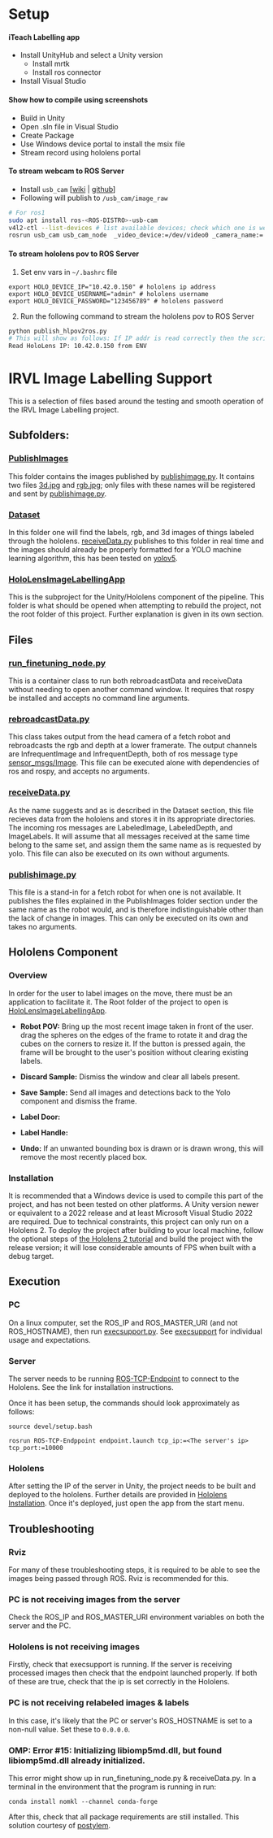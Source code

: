 # Setup
#### iTeach Labelling app
- Install UnityHub and select a Unity version
	- Install mrtk
	- Install ros connector
- Install Visual Studio


#### Show how to compile using screenshots
- Build in Unity
- Open .sln file in Visual Studio
- Create Package
- Use Windows device portal to install the msix file
- Stream record using hololens portal


#### To stream webcam to ROS Server
- Install `usb_cam` [[wiki](https://wiki.ros.org/usb_cam) | [github](https://github.com/ros-drivers/usb_cam)]
- Following will publish to `/usb_cam/image_raw`
```sh
# For ros1
sudo apt install ros-<ROS-DISTRO>-usb-cam
v4l2-ctl --list-devices # list available devices; check which one is webcam
rosrun usb_cam usb_cam_node  _video_device:=/dev/video0 _camera_name:='usb_cam' _camera_frame_id:='usb_cam' # assuming /dev/video0 as the webcam
```


#### To stream hololens pov to ROS Server
1. Set env vars in `~/.bashrc` file
```
export HOLO_DEVICE_IP="10.42.0.150" # hololens ip address
export HOLO_DEVICE_USERNAME="admin" # hololens username
export HOLO_DEVICE_PASSWORD="123456789" # hololens password
```
2. Run the following command to stream the hololens pov to ROS Server
```sh
python publish_hlpov2ros.py
# This will show as follows: If IP addr is read correctly then the script is running fine given hololens device is ON
Read HoloLens IP: 10.42.0.150 from ENV
```



# IRVL Image Labelling Support

This is a selection of files based around the testing and smooth operation of the IRVL Image Labelling project.

## Subfolders:

### [PublishImages](PublishImages)

This folder contains the images published by [publishimage.py](publishimage.py). It contains two files [3d.jpg](PublishImages/3d.jpg) and [rgb.jpg](PublishImages/rgb.jpg); only files with these names will be registered and sent by [publishimage.py](publishimage.py).

### [Dataset](Dataset)

In this folder one will find the labels, rgb, and 3d images of things labeled through the hololens. [receiveData.py](receiveData.py) publishes to this folder in real time and the images should already be properly formatted for a YOLO machine learning algorithm, this has been tested on [yolov5](https://github.com/ultralytics/yolov5).

### [HoloLensImageLabellingApp](HoloLensImageLabellingApp)

This is the subproject for the Unity/Hololens component of the pipeline. This folder is what should be opened when attempting to rebuild the project, not the root folder of this project. Further explanation is given in its own section.


## Files

### [run_finetuning_node.py](run_finetuning_node.py)

This is a container class to run both rebroadcastData and receiveData without needing to open another command window. It requires that rospy be installed and accepts no command line arguments.

### [rebroadcastData.py](rebroadcastData.py)

This class takes output from the head camera of a fetch robot and rebroadcasts the rgb and depth at a lower framerate. The output channels are InfrequentImage and InfrequentDepth, both of ros message type [sensor_msgs/Image](http://docs.ros.org/en/noetic/api/sensor_msgs/html/msg/Image.html). This file can be executed alone with dependencies of ros and rospy, and accepts no arguments.

### [receiveData.py](receiveData.py)

As the name suggests and as is described in the Dataset section, this file recieves data from the hololens and stores it in its appropriate directories. The incoming ros messages are LabeledImage, LabeledDepth, and ImageLabels. It will assume that all messages received at the same time belong to the same set, and assign them the same name as is requested by yolo. This file can also be executed on its own without arguments.

### [publishimage.py](publishimage.py)

This file is a stand-in for a fetch robot for when one is not available. It publishes the files explained in the PublishImages folder section under the same name as the robot would, and is therefore indistinguishable other than the lack of change in images. This can only be executed on its own and takes no arguments.

## Hololens Component

### Overview

In order for the user to label images on the move, there must be an application to facilitate it. The Root folder of the project to open is [HoloLensImageLabellingApp](HoloLensImageLabellingApp).

* **Robot POV:** Bring up the most recent image taken in front of the user. drag the spheres on the edges of the frame to rotate it and drag the cubes on the corners to resize it. If the button is pressed again, the frame will be brought to the user's position without clearing existing labels.

* **Discard Sample:** Dismiss the window and clear all labels present.

* **Save Sample:** Send all images and detections back to the Yolo component and dismiss the frame.

* **Label Door:**

* **Label Handle:**

* **Undo:** If an unwanted bounding box is drawn or is drawn wrong, this will remove the most recently placed box.

### Installation

It is recommended that a Windows device is used to compile this part of the project, and has not been tested on other platforms. A Unity version newer or equivalent to a 2022 release and at least Microsoft Visual Studio 2022 are required. Due to technical constraints, this project can only run on a Hololens 2. To deploy the project after building to your local machine, follow the optional steps of [the Hololens 2 tutorial](https://learn.microsoft.com/en-us/training/modules/learn-mrtk-tutorials/1-7-exercise-hand-interaction-with-objectmanipulator) and build the project with the release version; it will lose considerable amounts of FPS when built with a debug target.

## Execution

### PC
On a linux computer, set the ROS_IP and ROS_MASTER_URI (and not ROS_HOSTNAME), then run [execsupport.py](execsupport.py). See [execsupport](#execsupportpy) for individual usage and expectations.

### Server
The server needs to be running [ROS-TCP-Endpoint](https://github.com/Unity-Technologies/ROS-TCP-Endpoint) to connect to the Hololens. See the link for installation instructions.

Once it has been setup, the commands should look approximately as follows:

```
source devel/setup.bash

rosrun ROS-TCP-Endppoint endpoint.launch tcp_ip:=<The server's ip> tcp_port:=10000
```

### Hololens
After setting the IP of the server in Unity, the project needs to be built and deployed to the hololens. Further details are provided in [Hololens Installation](#installation). Once it's deployed, just open the app from the start menu.

## Troubleshooting

### Rviz

For many of these troubleshooting steps, it is required to be able to see the images being passed through ROS. Rviz is recommended for this.

### PC is not receiving images from the server

Check the ROS_IP and ROS_MASTER_URI environment variables on both the server and the PC.

### Hololens is not receiving images

Firstly, check that execsupport is running. If the server is receiving processed images then check that the endpoint launched properly. If both of these are true, check that the ip is set correctly in the Hololens.

### PC is not receiving relabeled images & labels

In this case, it's likely that the PC or server's ROS_HOSTNAME is set to a non-null value. Set these to ```0.0.0.0```.

### OMP: Error #15: Initializing libiomp5md.dll, but found libiomp5md.dll already initialized.

This error might show up in run_finetuning_node.py & receiveData.py. In a terminal in the environment that the program is running in run:

```conda install nomkl --channel conda-forge```

After this, check that all package requirements are still installed. This solution courtesy of [postylem](https://stackoverflow.com/questions/20554074/sklearn-omp-error-15-initializing-libiomp5md-dll-but-found-mk2iomp5md-dll-a).
